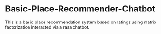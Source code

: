 # Basic-Place-Recommender-Chatbot
This is a basic place recommendation system based on ratings using matrix factorization interacted via a rasa chatbot.
